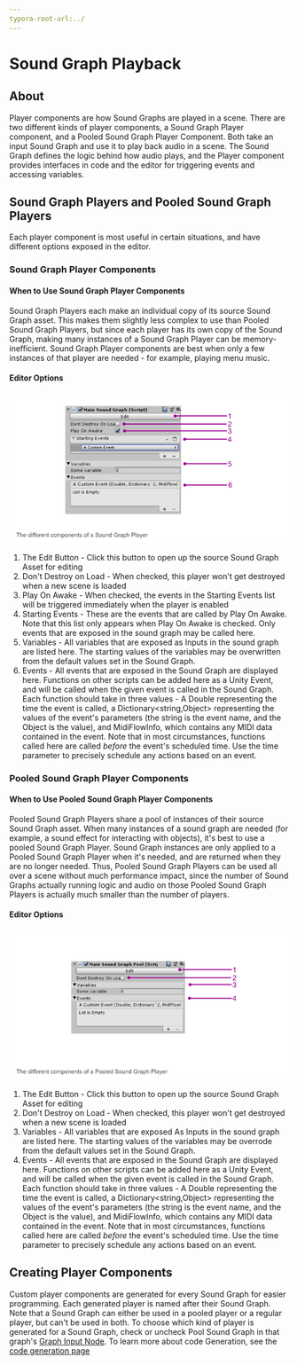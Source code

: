 ```yaml
---
typora-root-url:../
---
```


# Sound Graph Playback

## About

Player components are how Sound Graphs are played in a scene. There are two different kinds of player components, a Sound Graph Player component, and a Pooled Sound Graph Player Component. Both take an input Sound Graph and use it to play back audio in a scene. The Sound Graph defines the logic behind how audio plays, and the Player component provides interfaces in code and the editor for triggering events and accessing variables.

## Sound Graph Players and Pooled Sound Graph Players

Each player component is most useful in certain situations, and have different options exposed in the editor.

### Sound Graph Player Components
#### When to Use Sound Graph Player Components
Sound Graph Players each make an individual copy of its source Sound Graph asset. This makes them slightly less complex to use than Pooled Sound Graph Players, but since each player has its own copy of the Sound Graph, making many instances of a Sound Graph Player can be memory-inefficient. Sound Graph Player components are best when only a few instances of that player are needed - for example, playing menu music.

#### Editor Options

![SoundGraphPlayerOverview.png](IMG/SoundGraphPlayerOverview.png)

1. The Edit Button - Click this button to open up the source Sound Graph Asset for editing
2. Don't Destroy on Load - When checked, this player won't get destroyed when a new scene is loaded
3. Play On Awake - When checked, the events in the Starting Events list will be triggered immediately when the player is enabled
4. Starting Events - These are the events that are called by Play On Awake. Note that this list only appears when Play On Awake is checked. Only events that are exposed in the sound graph may be called here.
5. Variables - All variables that are exposed as Inputs in the sound graph are listed here. The starting values of the variables may be overwritten from the default values set in the Sound Graph.
6. Events - All events that are exposed in the Sound Graph are displayed here. Functions on other scripts can be added here as a Unity Event, and will be called when the given event is called in the Sound Graph. Each function should take in three values - A Double representing the time the event is called, a Dictionary<string,Object> representing the values of the event's parameters (the string is the event name, and the Object is the value), and MidiFlowInfo, which contains any MIDI data contained in the event. Note that in most circumstances, functions called here are called *before* the event's scheduled time. Use the time parameter to precisely schedule any actions based on an event.

### Pooled Sound Graph Player Components

#### When to Use Pooled Sound Graph Player Components
Pooled Sound Graph Players share a pool of instances of their source Sound Graph asset. When many instances of a sound graph are needed (for example, a sound effect for interacting with objects), it's best to use a pooled Sound Graph Player. Sound Graph instances are only applied to a Pooled Sound Graph Player when it's needed, and are returned when they are no longer needed. Thus, Pooled Sound Graph Players can be used all over a scene without much performance impact, since the number of Sound Graphs actually running logic and audio on those Pooled Sound Graph Players is actually much smaller than the number of players.

#### Editor Options
![PooledSoundGraphPlayerOverview.png](IMG/PooledSoundGraphPlayerOverview.png)

1. The Edit Button - Click this button to open up the source Sound Graph Asset for editing
2. Don't Destroy on Load - When checked, this player won't get destroyed when a new scene is loaded
3. Variables - All variables that are exposed As Inputs in the sound graph are listed here. The starting values of the variables may be overrode from the default values set in the Sound Graph.
4. Events - All events that are exposed in the Sound Graph are displayed here. Functions on other scripts can be added here as a Unity Event, and will be called when the given event is called in the Sound Graph. Each function should take in three values - A Double representing the time the event is called, a Dictionary<string,Object> representing the values of the event's parameters (the string is the event name, and the Object is the value), and MidiFlowInfo, which contains any MIDI data contained in the event. Note that in most circumstances, functions called here are called *before* the event's scheduled time. Use the time parameter to precisely schedule any actions based on an event.


## Creating Player Components
Custom player components are generated for every Sound Graph for easier programming. Each generated player is named after their Sound Graph. Note that a Sound Graph can either be used in a pooled player or a regular player, but can't be used in both. To choose which kind of player is generated for a Sound Graph, check or uncheck Pool Sound Graph in that graph's [Graph Input Node](Graph-Inputs). To learn more about code Generation, see the [code generation page](Code-Generation)
